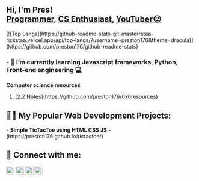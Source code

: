<h2>Hi, I'm Pres! <br/><a href="https://github.com/preston176">Programmer</a>, <a href="https://www.linkedin.com/in/preston-mayieka-71a532174/">CS Enthusiast</a>, <a href="https://www.youtube.com/c/preston176">YouTuber😉</a></h1>
[![Top Langs](https://github-readme-stats-git-masterrstaa-rickstaa.vercel.app/api/top-langs/?username=preston176&theme=dracula)](https://github.com/preston176/github-readme-stats)
<h3>- 🌱 I’m currently learning Javascript frameworks, Python, Front-end engineering 💻</h3>
<b>Computer science resources</b>
<ol>
  <li>
[2.2 Notes](https://github.com/preston176/0x0resources)
    </li>
  </ol>
<h2>👨‍💻 My Popular Web Development Projects:</h2>
- <b>Simple TicTacToe using HTML CSS JS</b>
  -(https://preston176.github.io/tictactoe/)
<!--
<h2>👨‍💻 Other Software Development Projects:</h2>

- <b>Data Structures and Algorithms Practice (AlgoExpert)</b>
  - [Praciting DS & Algos in Python](https://github.com/joshmadakor1/Algorithms-Practice)
- <b>Full Stack Web App (React, NodeJS, Azure, and Machine Learning Components)</b>
  - [Image Analysis Middleware](https://github.com/joshmadakor1/4chan-Image-Analysis-Middleware-C964) <b><i>(Potentially NSFW)</b></i>
- <b>PowerShell</b>
  - [Windows EventLog: Failed RDP Logins Source IP to full GeoData Conversion](https://github.com/joshmadakor1/Sentinel-Lab)
  - [JWipe (Disk Wiping Utility)](https://github.com/joshmadakor1/Jwipe.PowerShell)
  - [Active Directory Bulk User Creation](https://github.com/joshmadakor1/AD_PS)
  - [FIM (File Integrity Monitor)](https://github.com/joshmadakor1/PowerShell-Integrity-FIM)
- <b>C# (.NET Desktop Applications)</b>
  - [Ransomware Proof of Concept (Encrypter)](https://github.com/joshmadakor1/EncrypterPOC)
  - [Ransomware Proof of Concept (Decrypter)](https://github.com/joshmadakor1/DecrypterPOC)
  - [Keylogger with Email Capability](https://github.com/joshmadakor1/Key-Logger-With-Email)
- <b>Python</b>
  - [Package Delivery Application (Datastructures and Algorithms Demo)](https://github.com/joshmadakor1/Package-Delivery-Pathfinding-Algorithm)
  - [Python Comprehensive tutorial](https://www.youtube.com/watch?v=kWEbNBXc2-Y)
-->
<h2>📺 Popular YouTube Videos</h2>
<!--
- [How to get into Cybersecurity Starting From Zero](https://www.youtube.com/watch?v=a83ASGn_V_s)
- [A Day in the Life of a Cybersecurity Anayst](https://www.youtube.com/watch?v=uHy3oM7NnoU)
- [How to Create a KeyLogger (C#)](https://www.youtube.com/watch?v=N-L9hklSlNk)
- [Ransomware Demonstration (C#)](https://www.youtube.com/watch?v=OfvdQeh79s0)
- [Is WGU Legit?](https://www.youtube.com/watch?v=E2MwRWxDBkA)
-->
<h2> 🤳 Connect with me:</h2>

[<img align="left" alt="JoshMadakor | YouTube" width="22px" src="https://cdn.jsdelivr.net/npm/simple-icons@v3/icons/youtube.svg" />][youtube]
[<img align="left" alt="JoshMadakor | Twitter" width="22px" src="https://cdn.jsdelivr.net/npm/simple-icons@v3/icons/twitter.svg" />][twitter]
[<img align="left" alt="JoshMadakor | LinkedIn" width="22px" src="https://cdn.jsdelivr.net/npm/simple-icons@v3/icons/linkedin.svg" />][linkedin]
[<img align="left" alt="JoshMadakor | Instagram" width="22px" src="https://cdn.jsdelivr.net/npm/simple-icons@v3/icons/instagram.svg" />][instagram]

[twitter]: https://twitter.com/Preston_176
[youtube]: https://www.youtube.com/c/preston176
[instagram]: https://www.instagram.com/joshmadakor/
[linkedin]: https://www.linkedin.com/in/preston-mayieka-71a532174/

<!--
**preston176/preston176** is a ✨ _special_ ✨ repository because its `README.md` (this file) appears on your GitHub profile.

- 🔭 I’m currently working on 

- 👯 I’m looking to collaborate on ...
- 🤔 I’m looking for help with ...
- 💬 Ask me about ...
- 📫 How to reach me: ...
- 😄 Pronouns: ...
- ⚡ Fun fact: 
-->

